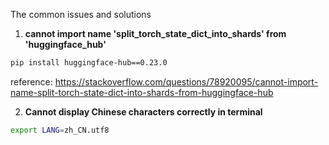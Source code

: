 
The common issues and solutions

1. **cannot import name 'split_torch_state_dict_into_shards' from 'huggingface_hub'**

```bash
pip install huggingface-hub==0.23.0
```
reference: https://stackoverflow.com/questions/78920095/cannot-import-name-split-torch-state-dict-into-shards-from-huggingface-hub

2. **Cannot display Chinese characters correctly in terminal**

```bash
export LANG=zh_CN.utf8
```